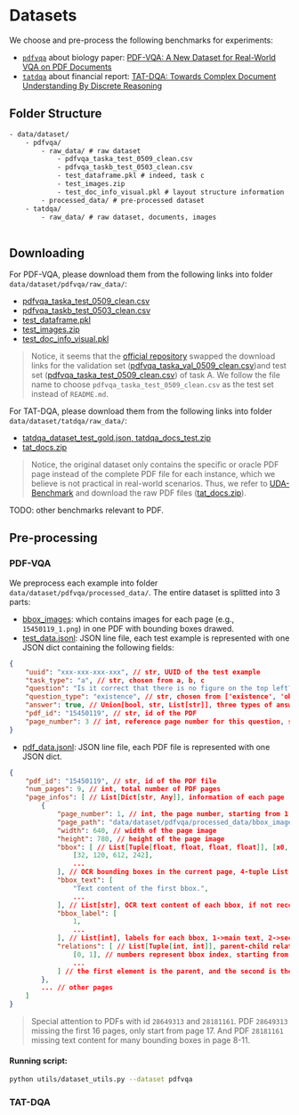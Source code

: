 # Datasets

We choose and pre-process the following benchmarks for experiments:
- [`pdfvqa`](../data/dataset/pdfvqa/) about biology paper: [PDF-VQA: A New Dataset for Real-World VQA on PDF Documents](https://arxiv.org/pdf/2304.06447)
- [`tatdqa`](../data/dataset/tatdqa/) about financial report: [TAT-DQA: Towards Complex Document Understanding By Discrete Reasoning](https://arxiv.org/pdf/2207.11871)

## Folder Structure

```txt
- data/dataset/
    - pdfvqa/
        - raw_data/ # raw dataset
            - pdfvqa_taska_test_0509_clean.csv
            - pdfvqa_taskb_test_0503_clean.csv
            - test_dataframe.pkl # indeed, task c
            - test_images.zip
            - test_doc_info_visual.pkl # layout structure information
        - processed_data/ # pre-processed dataset
    - tatdqa/
        - raw_data/ # raw dataset, documents, images
            
```


## Downloading

For PDF-VQA, please download them from the following links into folder `data/dataset/pdfvqa/raw_data/`:
- [pdfvqa_taska_test_0509_clean.csv](https://drive.google.com/file/d/1gGIzsSZHVokehACx7h-SOk5K1uEEXNpq/view?usp=drive_link)
- [pdfvqa_taskb_test_0503_clean.csv](https://drive.google.com/file/d/1FrAB0tKcVg3r67yi-Q2pDw928ACxeRzH/view?usp=drive_link)
- [test_dataframe.pkl](https://drive.google.com/file/d/1-F242FFvubAIpjXPItFc_eGUs3dzb6QO/view?usp=drive_link)
- [test_images.zip](https://drive.google.com/drive/folders/1A2cI3uJUU_1ZliOKpHmYa07VfvZCwOo1?usp=drive_link)
- [test_doc_info_visual.pkl](https://drive.google.com/file/d/1knSVmocw4-_FF98bFMdVSvhnUn3mPUvm/view?usp=drive_link)

> Notice, it seems that the [official repository](https://github.com/adlnlp/pdfvqa?tab=readme-ov-file) swapped the download links for the validation set ([pdfvqa_taska_val_0509_clean.csv](https://drive.google.com/file/d/1HIYxpGCcXdQo42b79Eqfmji9U9-YmUjp/view?usp=drive_link))and test set ([pdfvqa_taska_test_0509_clean.csv](https://drive.google.com/file/d/1gGIzsSZHVokehACx7h-SOk5K1uEEXNpq/view?usp=drive_link)) of task A. We follow the file name to choose `pdfvqa_taska_test_0509_clean.csv` as the test set instead of `README.md`.

For TAT-DQA, please download them from the following links into folder `data/dataset/tatdqa/raw_data/`:
- [tatdqa_dataset_test_gold.json, tatdqa_docs_test.zip](https://drive.google.com/drive/folders/1SGpZyRWqycMd_dZim1ygvWhl5KdJYDR2)
- [tat_docs.zip](https://huggingface.co/datasets/qinchuanhui/UDA-QA/resolve/main/src_doc_files/tat_docs.zip?download=true)

> Notice, the original dataset only contains the specific or oracle PDF page instead of the complete PDF file for each instance, which we believe is not practical in real-world scenarios. Thus, we refer to [UDA-Benchmark](https://github.com/qinchuanhui/UDA-Benchmark?tab=readme-ov-file#book-dataset-uda-qa) and download the raw PDF files ([tat_docs.zip](https://huggingface.co/datasets/qinchuanhui/UDA-QA/resolve/main/src_doc_files/tat_docs.zip?download=true)).

TODO: other benchmarks relevant to PDF.

## Pre-processing

### PDF-VQA
We preprocess each example into folder `data/dataset/pdfvqa/processed_data/`. The entire dataset is splitted into 3 parts:
- [bbox_images](../data/dataset/pdfvqa/processed_data/bbox_images): which contains images for each page (e.g., `15450119_1.png`) in one PDF with bounding boxes drawed.
- [test_data.jsonl](../data/dataset/pdfvqa/processed_data/test_data.jsonl): JSON line file, each test example is represented with one JSON dict containing the following fields:
```json
{
    "uuid": "xxx-xxx-xxx-xxx", // str, UUID of the test example
    "task_type": "a", // str, chosen from a, b, c
    "question": "Is it correct that there is no figure on the top left?",
    "question_type": "existence", // str, chosen from ['existence', 'object_recognition', 'structural_understanding', 'parent_relationship_understanding', 'child_relationship_understanding']
    "answer": true, // Union[bool, str, List[str]], three types of answers for different task types
    "pdf_id": "15450119", // str, id of the PDF
    "page_number": 3 // int, reference page number for this question, starting from 1. Note that this field is None for task c
}
```
- [pdf_data.jsonl](../data/dataset/pdfvqa/processed_data/pdf_data.jsonl): JSON line file, each PDF file is represented with one JSON dict.
```json
{
    "pdf_id": "15450119", // str, id of the PDF file
    "num_pages": 9, // int, total number of PDF pages
    "page_infos": [ // List[Dict[str, Any]], information of each page
        {
            "page_number": 1, // int, the page number, starting from 1
            "page_path": "data/dataset/pdfvqa/processed_data/bbox_images/15450119_1.png",
            "width": 640, // width of the page image
            "height": 780, // height of the page image
            "bbox": [ // List[Tuple[float, float, float, float]], [x0, y0, width, height]
                [32, 120, 612, 242],
                ...
            ], // OCR bounding boxes in the current page, 4-tuple List
            "bbox_text": [
                "Text content of the first bbox.",
                ...
            ], // List[str], OCR text content of each bbox, if not recognized, None
            "bbox_label": [
                1,
                ...                            
            ], // List[int], labels for each bbox, 1->main text, 2->section title, 3->list such as references, 4->tables, 5->figures
            "relations": [ // List[Tuple[int, int]], parent-child relations between bounding boxes
                [0, 1], // numbers represent bbox index, starting from 0
                ... 
            ] // the first element is the parent, and the second is the child
        },
        ... // other pages
    ]
}
```
> Special attention to PDFs with id `28649313` and `28181161`. PDF `28649313` missing the first 16 pages, only start from page 17. And PDF `28181161` missing text content for many bounding boxes in page 8-11.

#### Running script:
```sh
python utils/dataset_utils.py --dataset pdfvqa
```

### TAT-DQA

